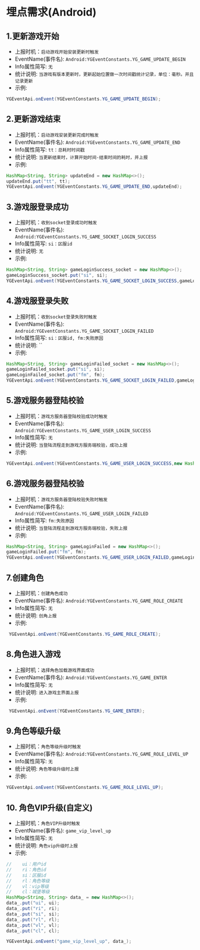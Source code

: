 # 埋点需求(Android)

## 1.更新游戏开始
- 上报时机：`启动游戏开始安装更新时触发`
- EventName(事件名): `Android:YGEventConstants.YG_GAME_UPDATE_BEGIN`
- Info属性简写: `无`
- 统计说明: `当游戏有版本更新时，更新起始位置做一次时间戳统计记录，单位：毫秒。并且记录更新`
- 示例: 
```java
YGEventApi.onEvent(YGEventConstants.YG_GAME_UPDATE_BEGIN);
```

## 2.更新游戏结束
- 上报时机：`启动游戏安装更新完成时触发`
- EventName(事件名): `Android:YGEventConstants.YG_GAME_UPDATE_END`
- Info属性简写: `tt：总耗时时间戳`
- 统计说明: `当更新结束时，计算开始时间-结束时间的耗时，并上报`
- 示例: 
```java
HashMap<String, String> updateEnd = new HashMap<>();
updateEnd.put("tt", tt);
YGEventApi.onEvent(YGEventConstants.YG_GAME_UPDATE_END,updateEnd);
```

## 3.游戏服登录成功
- 上报时机：`收到socket登录成功时触发`
- EventName(事件名): `Android:YGEventConstants.YG_GAME_SOCKET_LOGIN_SUCCESS`
- Info属性简写: `si：区服id`
- 统计说明: `无`
- 示例: 
```java
HashMap<String, String> gameLoginSuccess_socket = new HashMap<>();
gameLoginSuccess_socket.put("si", si);
YGEventApi.onEvent(YGEventConstants.YG_GAME_SOCKET_LOGIN_SUCCESS,gameLoginSuccess_socket);
```

## 4.游戏服登录失败
- 上报时机：`收到socket登录失败时触发`
- EventName(事件名): `Android:YGEventConstants.YG_GAME_SOCKET_LOGIN_FAILED`
- Info属性简写: `si：区服id, fm:失败原因`
- 统计说明: ``
- 示例: 
```java
HashMap<String, String> gameLoginFailed_socket = new HashMap<>();
gameLoginFailed_socket.put("si", si);
gameLoginFailed_socket.put("fm", fm);
YGEventApi.onEvent(YGEventConstants.YG_GAME_SOCKET_LOGIN_FAILED,gameLoginFailed_socket);
```

## 5.游戏服务器登陆校验
- 上报时机：`游戏方服务器登陆校验成功时触发`
- EventName(事件名): `Android:YGEventConstants.YG_GAME_USER_LOGIN_SUCCESS`
- Info属性简写: `无`
- 统计说明: `当登陆流程走到游戏方服务端校验，成功上报`
- 示例: 
```java
YGEventApi.onEvent(YGEventConstants.YG_GAME_USER_LOGIN_SUCCESS,new HashMap());
```

## 6.游戏服务器登陆校验
- 上报时机：`游戏方服务器登陆校验失败时触发`
- EventName(事件名): `Android:YGEventConstants.YG_GAME_USER_LOGIN_FAILED`
- Info属性简写: `fm:失败原因`
- 统计说明: `当登陆流程走到游戏方服务端校验，失败上报`
- 示例: 
```java
HashMap<String, String> gameLoginFailed = new HashMap<>();
gameLoginFailed.put("fm", fm);
YGEventApi.onEvent(YGEventConstants.YG_GAME_USER_LOGIN_FAILED,gameLoginFailed);
```

## 7.创建角色
- 上报时机：`创建角色成功`
- EventName(事件名): `Android:YGEventConstants.YG_GAME_ROLE_CREATE`
- Info属性简写: `无`
- 统计说明: `创角上报`
- 示例: 
```java
 YGEventApi.onEvent(YGEventConstants.YG_GAME_ROLE_CREATE);
 ```

## 8.角色进入游戏
- 上报时机：`选择角色加载游戏界面成功`
- EventName(事件名): `Android:YGEventConstants.YG_GAME_ENTER`
- Info属性简写: `无`
- 统计说明: `进入游戏主界面上报`
- 示例: 
```java
 YGEventApi.onEvent(YGEventConstants.YG_GAME_ENTER);
 ```

## 9.角色等级升级
- 上报时机：`角色等级升级时触发`
- EventName(事件名): `Android:YGEventConstants.YG_GAME_ROLE_LEVEL_UP`
- Info属性简写: `无`
- 统计说明: `角色等级升级时上报`
- 示例: 
```java
YGEventApi.onEvent(YGEventConstants.YG_GAME_ROLE_LEVEL_UP);
```

## 10. 角色VIP升级(自定义)
- 上报时机：`角色VIP升级时触发`
- EventName(事件名): `game_vip_level_up`
- Info属性简写: `无`
- 统计说明: `角色vip升级时上报`
- 示例: 
```java
//    ui：用户id
//    ri：角色id
//    si：区服id
//    rl：角色等级
//    vl：vip等级
//    cl：城堡等级
HashMap<String, String> data_ = new HashMap<>();
data_.put("ui", ui);
data_.put("ri", ri);
data_.put("si", si);
data_.put("rl", rl);
data_.put("vl", vl);
data_.put("cl", cl);

YGEventApi.onEvent("game_vip_level_up", data_);
```
